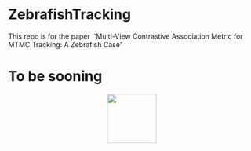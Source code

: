 # ZebrafishTracking
This repo is for the paper ''Multi-View Contrastive Association Metric for MTMC Tracking:  A Zebrafish Case"

# To be sooning

<div align="center">
<img src="./consistency.gif" width ="100" height ="100" alt="">
</div>

